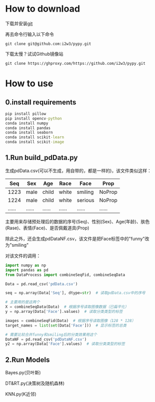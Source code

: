 # How to download
下载并安装[git](https://git-scm.com/downloads)

再去命令行输入以下命令
```git
git clone git@github.com:i2w3/pypy.git
```
下载太慢？试试Github镜像站
```
git clone https://ghproxy.com/https://github.com/i2w3/pypy.git
```
# How to use
## 0.install requirements
```cmd
pip install pillow
pip install opencv-python
conda install numpy
conda install pandas
conda install seaborn
conda install scikit-learn
conda install scikit-image
```
## 1.Run build_pdData.py
生成pdData.csv(可以不生成，用自带的，都是一样的)，该文件类似这样：

|Seq|Sex|Age|Race|Face|Prop|
|----|----|----|----|----|----|
|1223|male|child|white|smiling|NoProp|
|1224|male|child|white|serious|NoProp|
|......|......|......|......|......|......|

主要用来存储预处理后的数据的序号(Seq)、性别(Sex)、Age(年龄)、肤色(Rase)、表情(Face)、是否佩戴道具(Prop)

除此之外，还会生成pdDataNF.csv，该文件是把Face标签中的"funny"改为"smiling"

对该文件的调用：
```python
import numpy as np
import pandas as pd
from DataProcess import combineSeqFid, combineSeqData

Data = pd.read_csv('pdData.csv')

seq = np.array(Data['Seq'], dtype=str)  # 读取pdData.csv中的序号

# 主要用的是这两个
X = combineSeqData(Data)  # 根据序号读取图像数据（已扁平化）
y = np.array(Data['Face'].values)  # 读取分类类型的标签

images = combineSeqFid(Data)  # 根据序号读取图像（128 * 128）
target_names = list(set(Data['Face']))  # 显示标签的总类

# 需要比较合并funny和smiling后的分类效果用这个
DataNF = pd.read_csv('pdDataNF.csv')
y2 = np.array(Data['Face'].values)  # 读取分类类型的标签
```

## 2.Run Models
Bayes.py(贝叶斯)

DT&RT.py(决策树及随机森林)

KNN.py(K近邻)
